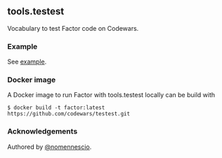 ## tools.testest

Vocabulary to test Factor code on Codewars.

### Example

See [example](./example).

### Docker image

A Docker image to run Factor with tools.testest locally can be build with
```
$ docker build -t factor:latest https://github.com/codewars/testest.git
```

### Acknowledgements

Authored by [@nomennescio](https://github.com/nomennescio).

